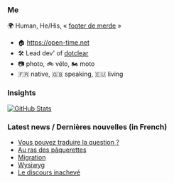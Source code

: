 ### Me

🌍 Human, He/His, « [footer de merde](https://open-time.net/post/2013/07/17/La-veritable-histoire-du-Footer-de-merde-) » 
* 🏠 https://open-time.net 
* 🛠️ Lead dev' of [dotclear](https://git.dotclear.org/dev/dotclear)
* 📷 photo, 🚲 vélo, 🏍️ moto 
* 🇫🇷 native, 🇬🇧 speaking, 🇪🇺 living

### Insights

[![GitHub Stats](https://github-readme-stats-sigma-five.vercel.app/api?username=franck-paul)](https://github.com/franck-paul)

### Latest news / Dernières nouvelles (in French)

<!-- BLOG-POST-LIST:START -->
- [Vous pouvez traduire la question ?](https://open-time.net/post/2025/09/02/Vous-pouvez-traduire-la-question)
- [Au ras des pâquerettes](https://open-time.net/post/2025/09/01/Au-ras-des-paquerettes)
- [Migration](https://open-time.net/post/2025/08/31/Migration)
- [Wysiwyg](https://open-time.net/post/2025/08/30/Wysiwyg)
- [Le discours inachevé](https://open-time.net/post/2025/08/29/Le-discours-inacheve)
<!-- BLOG-POST-LIST:END -->

